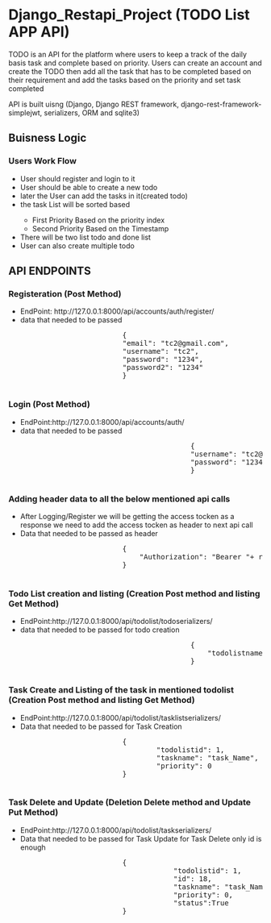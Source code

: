 # Django_Restapi_Project (TODO List APP API) 
<div>
<p>TODO is an API for the platform where users to keep a track of the daily basis task and complete based on priority.
Users can create an account and create the TODO then add all the task that has to be completed based on their requirement and add the tasks based on the priority and set task completed </p>
<p>API is built uisng (Django, Django REST framework, django-rest-framework-simplejwt, serializers, ORM and sqlite3)</p>
</div>  
<h2>Buisness Logic</h2>
    <h3>Users Work Flow</h3>
    <ul>
        <li>User should register and login to it</li>
        <li>User should be able to create a new todo</li>
        <li>later the User can add the tasks in it(created todo)</li>
        <li>the task List will be sorted based</li>
        <ul>
          <li>First Priority Based on the priority index</li>
          <li>Second Priority Based on the Timestamp</li>  
        </ul>
        <li>There will be two list todo and done list</li>
        <li>User can also create multiple todo</li>       
    </ul>
<h2>API ENDPOINTS</h2>
        <div class="endpoints_div">
            <h3>Registeration (Post Method)</h3>
            <ul>
                <li>EndPoint: <span class="remoteURL">http://127.0.0.1:8000/</span><span>api/accounts/auth/register/</span></li>
                <li><span>data that needed to be passed </span>
                    <pre>
                        {
                        "email": "tc2@gmail.com",
                        "username": "tc2", 
                        "password": "1234",
                        "password2": "1234"
                        }
                    </pre>    
                </li>
            </ul>
            <h3>Login (Post Method)</h3>
            <ul>
                <li>EndPoint:<span class="remoteURL">http://127.0.0.1:8000/</span><span>api/accounts/auth/</span></li>
                <li><span>data that needed to be passed </span>
                    <pre>
                                        {
                                        "username": "tc2@gmail.com", # "admin"
                                        "password": "1234"
                                        }
                    </pre>
                </li>
            </ul>
            <h3>Adding header data to all the below mentioned api calls</h3>
            <ul>
                <li>After Logging/Register we will be getting the access tocken as a response we need to add the access tocken as header to next api call </li>
                <li><span>Data that needed to be passed as header</span>
                    <pre>
                        {
                            "Authorization": "Bearer "+ response_from_login['access']
                        }
                    </pre>    
                </li>
            </ul>
            <h3>Todo List creation and listing (Creation Post method and listing Get Method)</h3>
            <ul>
                <li>EndPoint:<span class="remoteURL">http://127.0.0.1:8000/</span><span>api/todolist/todoserializers/</span></li>
                <li><span>data that needed to be passed for todo creation </span>
                    <pre>
                                        {
                                            "todolistname": "TodoList_name"
                                        }
                    </pre>
                </li>
            </ul>    
            <h3>Task Create and Listing of the task in mentioned todolist (Creation Post method and listing Get Method)</h3>
            <ul>
                <li>EndPoint:<span class="remoteURL">http://127.0.0.1:8000/</span><span>api/todolist/tasklistserializers/</span></li>
                <li><span>Data that needed to be passed for Task Creation </span>
                    <pre>
                        {
                                "todolistid": 1,
                                "taskname": "task_Name",
                                "priority": 0
                        }
                    </pre>
                </li>
            </ul>    
            <h3>Task Delete and Update (Deletion Delete method and Update Put Method)</h3>
            <ul>
                <li>EndPoint:<span class="remoteURL">http://127.0.0.1:8000/</span><span>api/todolist/taskserializers/</span></li>
                <li><span>Data that needed to be passed for Task Update for Task Delete only id is enough</span>
                    <pre>
                        {
                                    "todolistid": 1,
                                    "id": 18,
                                    "taskname": "task_Name",
                                    "priority": 0,
                                    "status":True
                        }
                    </pre>
                </li>
            </ul>
        </div>
